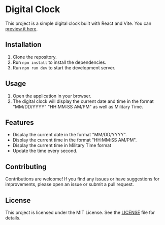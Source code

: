 # Digital Clock

This project is a simple digital clock built with React and Vite.
You can [preview it here](https://justcuz3.github.io/Digital-Clock/).
## Installation

1. Clone the repository.
2. Run `npm install` to install the dependencies.
3. Run `npm run dev` to start the development server.

## Usage

1. Open the application in your browser.
2. The digital clock will display the current date and time in the format "MM/DD/YYYY" "HH:MM:SS AM/PM" as well as Military Time.

## Features

- Display the current date in the format "MM/DD/YYYY".
- Display the current time in the format "HH:MM:SS AM/PM".
- Display the current time in Military Time format
- Update the time every second.

## Contributing

Contributions are welcome! If you find any issues or have suggestions for improvements, please open an issue or submit a pull request.

## License

This project is licensed under the MIT License. See the [LICENSE](LICENSE.md) file for details.

